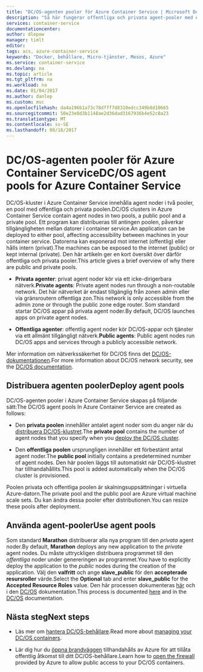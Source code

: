 ```yaml
---
title: "DC/OS-agenten pooler för Azure Container Service | Microsoft Docs"
description: "Så här fungerar offentliga och privata agent-pooler med ett Azure Container Service DC/OS-kluster"
services: container-service
documentationcenter: 
author: dlepow
manager: timlt
editor: 
tags: acs, azure-container-service
keywords: "Docker, behållare, Micro-tjänster, Mesos, Azure"
ms.service: container-service
ms.devlang: na
ms.topic: article
ms.tgt_pltfrm: na
ms.workload: na
ms.date: 01/04/2017
ms.author: danlep
ms.custom: mvc
ms.openlocfilehash: da4a196b1a73c78dfff7d8310edcc349b8d10665
ms.sourcegitcommit: 50e23e8d3b1148ae2d36dad3167936b4e52c8a23
ms.translationtype: MT
ms.contentlocale: sv-SE
ms.lasthandoff: 08/18/2017
---
```

# <a name="dcos-agent-pools-for-azure-container-service"></a><span data-ttu-id="7a767-104">DC/OS-agenten pooler för Azure Container Service</span><span class="sxs-lookup"><span data-stu-id="7a767-104">DC/OS agent pools for Azure Container Service</span></span>
<span data-ttu-id="7a767-105">DC/OS-kluster i Azure Container Service innehålla agent noder i två pooler, en pool med offentliga och privata poolen.</span><span class="sxs-lookup"><span data-stu-id="7a767-105">DC/OS clusters in Azure Container Service contain agent nodes in two pools, a public pool and a private pool.</span></span> <span data-ttu-id="7a767-106">Ett program kan distribueras till antingen poolen, påverkar tillgängligheten mellan datorer i container service.</span><span class="sxs-lookup"><span data-stu-id="7a767-106">An application can be deployed to either pool, affecting accessibility between machines in your container service.</span></span> <span data-ttu-id="7a767-107">Datorerna kan exponerad mot internet (offentlig) eller hålls intern (privat).</span><span class="sxs-lookup"><span data-stu-id="7a767-107">The machines can be exposed to the internet (public) or kept internal (private).</span></span> <span data-ttu-id="7a767-108">Den här artikeln ger en kort översikt över därför offentliga och privata pooler.</span><span class="sxs-lookup"><span data-stu-id="7a767-108">This article gives a brief overview of why there are public and private pools.</span></span>


* <span data-ttu-id="7a767-109">**Privata agenter**: privat agent noder kör via ett icke-dirigerbara nätverk.</span><span class="sxs-lookup"><span data-stu-id="7a767-109">**Private agents**: Private agent nodes run through a non-routable network.</span></span> <span data-ttu-id="7a767-110">Det här nätverket är endast tillgänglig från zonen admin eller via gränsroutern offentliga zon.</span><span class="sxs-lookup"><span data-stu-id="7a767-110">This network is only accessible from the admin zone or through the public zone edge router.</span></span> <span data-ttu-id="7a767-111">Som standard startar DC/OS appar på privata agent noder.</span><span class="sxs-lookup"><span data-stu-id="7a767-111">By default, DC/OS launches apps on private agent nodes.</span></span> 

* <span data-ttu-id="7a767-112">**Offentliga agenter**: offentlig agent noder kör DC/OS-appar och tjänster via ett allmänt tillgängligt nätverk.</span><span class="sxs-lookup"><span data-stu-id="7a767-112">**Public agents**: Public agent nodes run DC/OS apps and services through a publicly accessible network.</span></span> 

<span data-ttu-id="7a767-113">Mer information om nätverkssäkerhet för DC/OS finns det [DC/OS-dokumentationen](https://dcos.io/docs/1.7/administration/securing-your-cluster/).</span><span class="sxs-lookup"><span data-stu-id="7a767-113">For more information about DC/OS network security, see the [DC/OS documentation](https://dcos.io/docs/1.7/administration/securing-your-cluster/).</span></span>

## <a name="deploy-agent-pools"></a><span data-ttu-id="7a767-114">Distribuera agenten pooler</span><span class="sxs-lookup"><span data-stu-id="7a767-114">Deploy agent pools</span></span>

<span data-ttu-id="7a767-115">DC/OS-agenten pooler i Azure Container Service skapas på följande sätt:</span><span class="sxs-lookup"><span data-stu-id="7a767-115">The DC/OS agent pools In Azure Container Service are created as follows:</span></span>

* <span data-ttu-id="7a767-116">Den **privata poolen** innehåller antalet agent noder som du anger när du [distribuera DC/OS-klustret](container-service-deployment.md).</span><span class="sxs-lookup"><span data-stu-id="7a767-116">The **private pool** contains the number of agent nodes that you specify when you [deploy the DC/OS cluster](container-service-deployment.md).</span></span> 

* <span data-ttu-id="7a767-117">Den **offentliga poolen** ursprungligen innehåller ett förbestämt antal agent noder.</span><span class="sxs-lookup"><span data-stu-id="7a767-117">The **public pool** initially contains a predetermined number of agent nodes.</span></span> <span data-ttu-id="7a767-118">Den här poolen läggs till automatiskt när DC/OS-klustret har tillhandahållits.</span><span class="sxs-lookup"><span data-stu-id="7a767-118">This pool is added automatically when the DC/OS cluster is provisioned.</span></span>

<span data-ttu-id="7a767-119">Poolen privata och offentliga poolen är skalningsuppsättningar i virtuella Azure-datorn.</span><span class="sxs-lookup"><span data-stu-id="7a767-119">The private pool and the public pool are Azure virtual machine scale sets.</span></span> <span data-ttu-id="7a767-120">Du kan ändra dessa pooler efter distributionen.</span><span class="sxs-lookup"><span data-stu-id="7a767-120">You can resize these pools after deployment.</span></span>

## <a name="use-agent-pools"></a><span data-ttu-id="7a767-121">Använda agent-pooler</span><span class="sxs-lookup"><span data-stu-id="7a767-121">Use agent pools</span></span>
<span data-ttu-id="7a767-122">Som standard **Marathon** distribuerar alla nya program till den *privata* agent noder.</span><span class="sxs-lookup"><span data-stu-id="7a767-122">By default, **Marathon** deploys any new application to the *private* agent nodes.</span></span> <span data-ttu-id="7a767-123">Du måste uttryckligen distribuera programmet till den *offentliga* noder under genereringen av programmet.</span><span class="sxs-lookup"><span data-stu-id="7a767-123">You have to explicitly deploy the application to the *public* nodes during the creation of the application.</span></span> <span data-ttu-id="7a767-124">Välj den **valfritt** och ange **slave_public** för den **accepterade resursroller** värde.</span><span class="sxs-lookup"><span data-stu-id="7a767-124">Select the **Optional** tab and enter **slave_public** for the **Accepted Resource Roles** value.</span></span> <span data-ttu-id="7a767-125">Den här processen dokumenteras [här](container-service-mesos-marathon-ui.md#deploy-a-docker-formatted-container) och i den [DC/OS](https://dcos.io/docs/1.7/administration/installing/custom/create-public-agent/) dokumentation.</span><span class="sxs-lookup"><span data-stu-id="7a767-125">This process is documented [here](container-service-mesos-marathon-ui.md#deploy-a-docker-formatted-container) and in the [DC/OS](https://dcos.io/docs/1.7/administration/installing/custom/create-public-agent/) documentation.</span></span>

## <a name="next-steps"></a><span data-ttu-id="7a767-126">Nästa steg</span><span class="sxs-lookup"><span data-stu-id="7a767-126">Next steps</span></span>
* <span data-ttu-id="7a767-127">Läs mer om [hantera DC/OS-behållare](container-service-mesos-marathon-ui.md).</span><span class="sxs-lookup"><span data-stu-id="7a767-127">Read more about [managing your DC/OS containers](container-service-mesos-marathon-ui.md).</span></span>

* <span data-ttu-id="7a767-128">Lär dig hur du [öppna brandväggen](container-service-enable-public-access.md) tillhandahålls av Azure för att tillåta offentlig åtkomst till ditt DC/OS-behållare.</span><span class="sxs-lookup"><span data-stu-id="7a767-128">Learn how to [open the firewall](container-service-enable-public-access.md) provided by Azure to allow public access to your DC/OS containers.</span></span>

